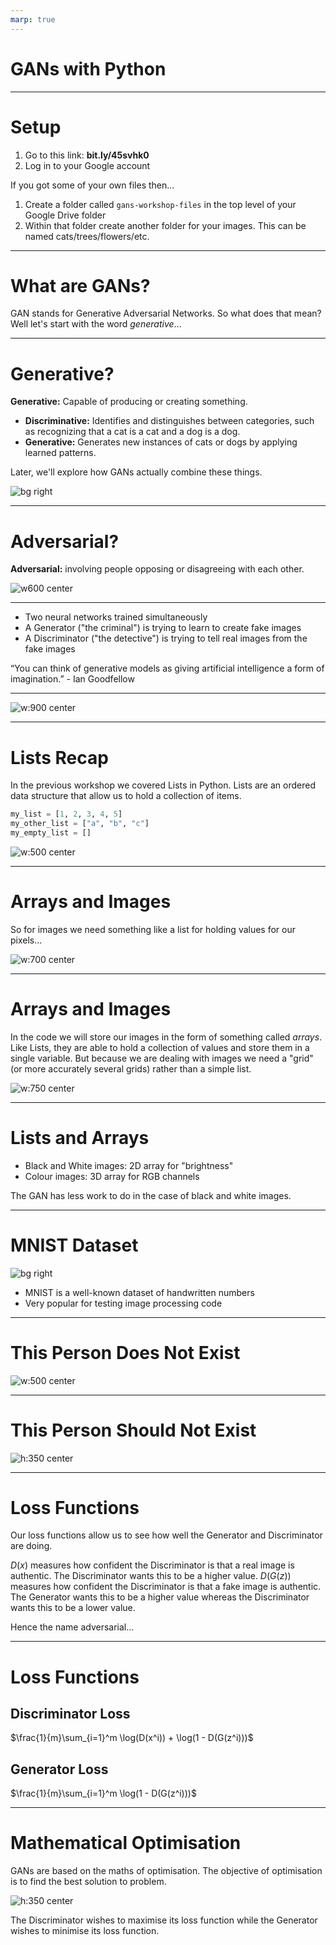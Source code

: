 ```yaml
---
marp: true
---
```


# GANs with Python

---

# Setup

1. Go to this link: **bit.ly/45svhk0**
2. Log in to your Google account

If you got some of your own files then...
1. Create a folder called `gans-workshop-files` in the top level of your Google Drive folder
2. Within that folder create another folder for your images. This can be named cats/trees/flowers/etc.

---

# What are GANs?

GAN stands for Generative Adversarial Networks. So what does that mean? Well let's start with the word _generative_...

---
# Generative?

**Generative:** Capable of producing or creating something.

- **Discriminative:** Identifies and distinguishes between categories, such as recognizing that a cat is a cat and a dog is a dog.
- **Generative:** Generates new instances of cats or dogs by applying learned patterns.

Later, we'll explore how GANs actually combine these things.

![bg right](./presentation-images/rabbit-hat.webp)

---
# Adversarial?

**Adversarial:**  involving people opposing or disagreeing with each other.

![w600 center](./presentation-images/adversary.gif)

---

- Two neural networks trained simultaneously
- A Generator ("the criminal") is trying to learn to create fake images
- A Discriminator ("the detective") is trying to tell real images from the fake images

“You can think of generative models as giving artificial intelligence a form of imagination.” - Ian Goodfellow

---

<style>
img[alt~="center"] {
  display: block;
  margin: 0 auto;
}
</style>

![w:900 center](./presentation-images/generator-discriminator.webp)

<!--
- The Criminal starts with "random data." This would be like drawing random images on a piece of paper while blindfolded.
- The Detective is presented with a real bank note and a fake note, and has to say which one it thinks is real.
- If the Detective can tell that they money is fake then the Criminal goes away and tries to get better at making fake money. The Detective got it right, so it doesn't change its behaviour.
- If the Detective can't tell that the counterfeit money is fake, then it tries to get better at spotting fake money. The Criminal doesn't change its behaviour because it was successful.
- After enough repetitions of this, we obtain "convergence" when the Criminal's fake money becomes so convincing that the Detective gives up on trying to tell what's what. All it can do is say there's a 50/50 chance because it's stumped.
 -->

---
# Lists Recap

In the previous workshop we covered Lists in Python. Lists are an ordered data structure that allow us to hold a collection of items.

```python
my_list = [1, 2, 3, 4, 5]
my_other_list = ["a", "b", "c"]
my_empty_list = []
```

![w:500 center](./presentation-images/python-list.png)

---

# Arrays and Images

So for images we need something like a list for holding values for our pixels...

![w:700 center](./presentation-images/star-image-example.png)

---
# Arrays and Images

In the code we will store our images in the form of something called _arrays_. Like Lists, they are able to hold a collection of values and store them in a single variable. But because we are dealing with images we need a "grid" (or more accurately several grids) rather than a simple list.

![w:750 center](./presentation-images/numpy-array.webp)

---
# Lists and Arrays

- Black and White images: 2D array for "brightness"
- Colour images: 3D array for RGB channels

The GAN has less work to do in the case of black and white images.

---

# MNIST Dataset

![bg right](./presentation-images/mnist.gif)

- MNIST is a well-known dataset of handwritten numbers
- Very popular for testing image processing code

---

# This Person Does Not Exist

![w:500 center](./presentation-images/doesnt-exist.jpg)

---

# This Person Should Not Exist

![h:350 center](./presentation-images/should-not-exist.png)

---
# Loss Functions

Our loss functions allow us to see how well the Generator and Discriminator are doing.

$D(x)$ measures how confident the Discriminator is that a real image is authentic. The Discriminator wants this to be a higher value.
$D(G(z))$ measures how confident the Discriminator is that a fake image is authentic. The Generator wants this to be a higher value whereas the Discriminator wants this to be a lower value.

Hence the name adversarial...

---
# Loss Functions

## Discriminator Loss
$\frac{1}{m}\sum_{i=1}^m \log(D(x^i)) + \log(1 - D(G(z^i)))$

## Generator Loss
$\frac{1}{m}\sum_{i=1}^m \log(1 - D(G(z^i)))$

---
# Mathematical Optimisation

GANs are based on the maths of optimisation. The objective of optimisation is to find the best solution to problem.

![h:350 center](./presentation-images/optimisation.png)

The Discriminator wishes to maximise its loss function while the Generator wishes to minimise its loss function.

